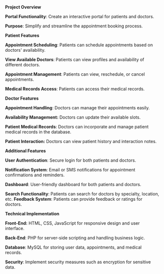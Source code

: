 **Project Overview**

**Portal Functionality**: Create an interactive portal for patients and doctors.

**Purpose**: Simplify and streamline the appointment booking process.

**Patient Features**

**Appointment Scheduling**: Patients can schedule appointments based on doctors' availability.

**View Available Doctors**: Patients can view profiles and availability of different doctors.

**Appointment Management**: Patients can view, reschedule, or cancel appointments.

**Medical Records Access**: Patients can access their medical records.

**Doctor Features**

**Appointment Handling**: Doctors can manage their appointments easily.

**Availability Management:** Doctors can update their available slots.

**Patient Medical Records**: Doctors can incorporate and manage patient medical records in the database.

**Patient Interaction:** Doctors can view patient history and interaction notes.

**Additional Features**

**User Authentication**: Secure login for both patients and doctors.

**Notification System**: Email or SMS notifications for appointment confirmations and reminders.

**Dashboard**: User-friendly dashboard for both patients and doctors.


**Search Functionality**: Patients can search for doctors by specialty, location, etc.
**Feedback System**: Patients can provide feedback or ratings for doctors.

**Technical Implementation**


**Front-End:** HTML, CSS, JavaScript for responsive design and user interface.


**Back-End**: PHP for server-side scripting and handling business logic.

**Database**: MySQL for storing user data, appointments, and medical records.

**Security**: Implement security measures such as encryption for sensitive data.

